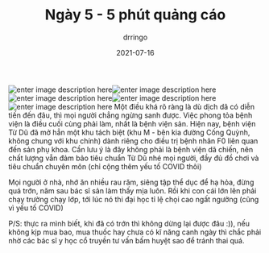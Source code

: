 ﻿---
title: Ngày 5 - 5 phút quảng cáo
date: 2021-07-16
author: drringo
layout: post
---
![enter image description here](http://helen.drbinhthanh.com/data/img/ngay5-1.jpg)![enter image description here](http://helen.drbinhthanh.com/data/img/ngay5-2.jpg)![enter image description here](http://helen.drbinhthanh.com/data/img/ngay5-4.jpg)![enter image description here](http://helen.drbinhthanh.com/data/img/ngay5-5.jpg)![enter image description here](http://helen.drbinhthanh.com/data/img/ngay5-6.jpg)
Một điều khá rõ ràng là dù dịch dã có diễn tiến đến đâu, thì mọi người chẳng ngừng sanh được. Việc phong tỏa bệnh viện là điều cuối cùng phải làm, nhất là bệnh viện sản. Hiện nay, bệnh viện Từ Dũ đã mở hẳn một khu tách biệt (khu M - bên kia đường Cống Quỳnh, không chung với khu chính) dành riêng cho điều trị bệnh nhân F0 liên quan đến sản phụ khoa. Cần lưu ý là đây không phải là bệnh viện dã chiến, nên chất lượng vẫn đảm bảo tiêu chuẩn Từ Dũ nhé mọi người, đầy đủ đồ chơi và tiêu chuẩn chuyên môn (chỉ cộng thêm yếu tố COVID thôi)

Mọi người ở nhà, nhớ ăn nhiều rau răm, siêng tập thể dục để hạ hỏa, đừng quá trớn, năm sau bác sĩ sản làm thấy mịa luôn. Rồi khi con cái lớn lên phải chạy trường chạy lớp, tới lúc nó thi đại học tỉ lệ chọi cao ngất ngưởng (cũng vì yếu tố COVID)

P/S: thực ra mình biết, khi đã có trớn thì không dừng lại được đâu :)), nếu không kịp mua bao, mua thuốc hay chưa có kĩ năng canh ngày thì chắc phải nhờ các bác sĩ y học cổ truyền tư vấn bấm huyệt sao để tránh thai quá.
